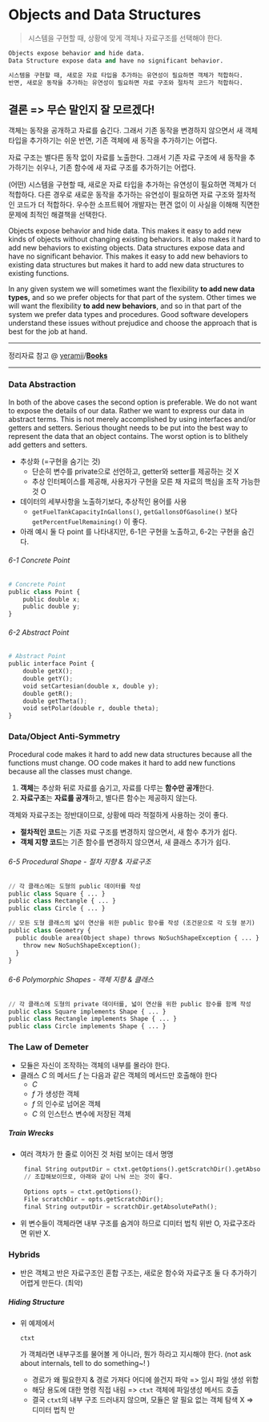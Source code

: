 # Objects and Data Structures

> 시스템을 구현할 때, 상황에 맞게 객체나 자료구조를 선택해야 한다.

```python
Objects expose behavior and hide data.
Data Structure expose data and have no significant behavior.

시스템을 구현할 때, 새로운 자료 타입을 추가하는 유연성이 필요하면 객체가 적합하다.
반면, 새로운 동작을 추가하는 유연성이 필요하면 자료 구조와 절차적 코드가 적합하다.
```



## 결론 => 무슨 말인지 잘 모르겠다!

객체는 동작을 공개하고 자료를 숨긴다. 그래서 기존 동작을 변경하지 않으면서 새 객체 타입을 추가하기는 쉬운 반면, 기존 객체에 새 동작을 추가하기는 어렵다.

자료 구조는 별다른 동작 없이 자료를 노출한다. 그래서 기존 자료 구조에 새 동작을 추가하기는 쉬우나, 기존 함수에 새 자료 구조를 추가하기는 어렵다.

(어떤) 시스템을 구현할 때, 새로운 자료 타입을 추가하는 유연성이 필요하면 객체가 더 적합하다. 다른 경우로 새로운 동작을 추가하는 유연성이 필요하면 자료 구조와 절차적인 코드가 더 적합하다. 우수한 소프트웨어 개발자는 편견 없이 이 사실을 이해해 직면한 문제에 최적인 해결책을 선택한다.

Objects expose behavior and hide data. This makes it easy to add new kinds of objects without changing existing behaviors. It also makes it hard to add new behaviors to existing objects. Data structures expose data and have no significant behavior. This makes it easy to add new behaviors to existing data structures but makes it hard to add new data structures to existing functions.

In any given system we will sometimes want the flexibility **to add new data types,** and so we prefer objects for that part of the system. Other times we will want the flexibility **to add new behaviors**, and so in that part of the system we prefer data types and procedures. Good software developers understand these issues without prejudice and choose the approach that is best for the job at hand.



---

정리자료 참고 @ [yeramii](https://github.com/yeramii)/**[Books](https://github.com/yeramii/Books)** 

---



### Data Abstraction 

In both of the above cases the second option is preferable. We do not want to expose the details of our data. Rather we want to express our data in abstract terms. This is not merely accomplished by using interfaces and/or getters and setters. Serious thought needs to be put into the best way to represent the data that an object contains. The worst option is to blithely add getters and setters.

- 추상화 (=구현을 숨기는 것)
  - 단순히 변수를 private으로 선언하고, getter와 setter를 제공하는 것 X
  - 추상 인터페이스를 제공해, 사용자가 구현을 모른 채 자료의 핵심을 조작 가능한 것 O
- 데이터의 세부사항을 노출하기보다, 추상적인 용어를 사용
  - `getFuelTankCapacityInGallons()`, `getGallonsOfGasoline()` 보다 `getPercentFuelRemaining()` 이 좋다.
- 아래 예시 둘 다 point 를 나타내지만, 6-1은 구현을 노출하고, 6-2는 구현을 숨긴다.

###### 6-1 Concrete Point

```python
# Concrete Point
public class Point { 
  	public double x; 
  	public double y;
}
```

###### 6-2 Abstract Point

```python
# Abstract Point
public interface Point {
  	double getX();
  	double getY();
  	void setCartesian(double x, double y); 
  	double getR();
  	double getTheta();
  	void setPolar(double r, double theta); 
}
```



### Data/Object Anti-Symmetry 

Procedural code makes it hard to add new data structures because all the functions must change. OO code makes it hard to add new functions because all the classes must change.

1. **객체**는 추상화 뒤로 자료를 숨기고, 자료를 다루는 **함수만 공개**한다.
2. **자료구조**는 **자료를 공개**하고, 별다른 함수는 제공하지 않는다.

객체와 자료구조는 정반대이므로, 상황에 따라 적절하게 사용하는 것이 좋다.

- **절차적인 코드**는 기존 자료 구조를 변경하지 않으면서, 새 함수 추가가 쉽다.
- **객체 지향 코드**는 기존 함수를 변경하지 않으면서, 새 클래스 추가가 쉽다.

###### 6-5 Procedural Shape - 절차 지향 & 자료구조

```python
// 각 클래스에는 도형의 public 데이터를 작성
public class Square { ... }
public class Rectangle { ... }
public class Circle { ... }

// 모든 도형 클래스의 넓이 연산을 위한 public 함수를 작성 (조건문으로 각 도형 분기)
public class Geometry {
  public double area(Object shape) throws NoSuchShapeException { ... }
    throw new NoSuchShapeException(); 
  }
}
```

###### 6-6 Polymorphic Shapes - 객체 지향 & 클래스

```python
// 각 클래스에 도형의 private 데이터를, 넓이 연산을 위한 public 함수를 함께 작성
public class Square implements Shape { ... }
public class Rectangle implements Shape { ... }
public class Circle implements Shape { ... }
```



### The Law of Demeter

- 모듈은 자신이 조작하는 객체의 내부를 몰라야 한다.
- 클래스 *C* 의 메서드 *f* 는 다음과 같은 객체의 메서드만 호출해야 한다
  - *C*
  - *f* 가 생성한 객체
  - *f* 의 인수로 넘어온 객체
  - *C* 의 인스턴스 변수에 저장된 객체

##### Train Wrecks

- 여러 객차가 한 줄로 이어진 것 처럼 보이는 데서 명명

  ```python
   final String outputDir = ctxt.getOptions().getScratchDir().getAbsolutePath();
   // 조잡해보이므로, 아래와 같이 나눠 쓰는 것이 좋다.
   
   Options opts = ctxt.getOptions();
   File scratchDir = opts.getScratchDir();
   final String outputDir = scratchDir.getAbsolutePath();
  ```

- 위 변수들이 객체라면 내부 구조를 숨겨야 하므로 디미터 법칙 위반 O, 자료구조라면 위반 X.



### Hybrids

- 반은 객체고 반은 자료구조인 혼합 구조는, 새로운 함수와 자료구조 둘 다 추가하기 어렵게 만든다. (최악)

##### Hiding Structure

- 위 예제에서

   

  ```
  ctxt
  ```

  가 객체라면 내부구조를 물어볼 게 아니라, 뭔가 하라고 지시해야 한다. (not ask about internals, tell to do something~! )

  - 경로가 왜 필요한지 & 경로 가져다 어디에 쓸건지 파악 => 임시 파일 생성 위함
  - 해당 용도에 대한 명령 직접 내림 => `ctxt` 객체에 파일생성 메서드 호출
  - 결국 `ctxt`의 내부 구조 드러내지 않으며, 모듈은 알 필요 없는 객체 탐색 X => 디미터 법칙 만
